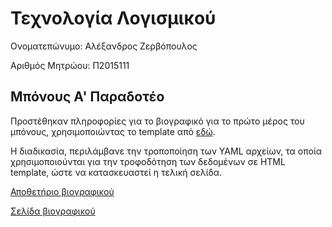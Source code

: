 # Τεχνολογία Λογισμικού

Ονοματεπώνυμο: Αλέξανδρος Ζερβόπουλος

Αριθμός Μητρώου: Π2015111

## Μπόνους Α' Παραδοτέο

Προστέθηκαν πληροφορίες για το βιογραφικό για το πρώτο μέρος του μπόνους, χρησιμοποιώντας το template από [εδώ](https://github.com/sproogen/modern-resume-theme).

Η διαδικασία, περιλάμβανε την τροποποίηση των YAML αρχείων, τα οποία χρησιμοποιούνται για την τροφοδότηση των δεδομένων σε HTML template, ώστε να κατασκευαστεί η τελική σελίδα.

[Αποθετήριο βιογραφικού](https://github.com/p15zerv/resume-cv)

[Σελίδα βιογραφικού](https://p15zerv.github.io/resume-cv/)
